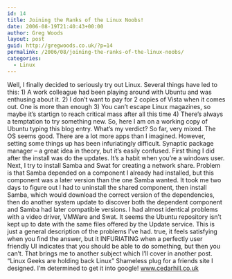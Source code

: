 ```yaml
---
id: 14
title: Joining the Ranks of the Linux Noobs!
date: 2006-08-19T21:40:43+00:00
author: Greg Woods
layout: post
guid: http://gregwoods.co.uk/?p=14
permalink: /2006/08/joining-the-ranks-of-the-linux-noobs/
categories:
  - Linux
---
```

Well, I finally decided to seriously try out Linux. Several things have led to this: 1) A work colleague had been playing around with Ubuntu and was enthusing about it. 2) I don&#8217;t want to pay for 2 copies of Vista when it comes out. One is more than enough 3) You can&#8217;t escape Linux magazines, so maybe it&#8217;s startign to reach critical mass after all this time 4) There&#8217;s always a temptation to try something new. So, here I am on a working copy of Ubuntu typing this blog entry. What&#8217;s my verdict? So far, very mixed. The OS seems good. There are a lot more apps than I imagined. However, setting some things up has been infuriatingly difficult. Synaptic package manager &#8211; a great idea in theory, but it&#8217;s easily confused. First thing I did after the install was do the updates. It&#8217;s a habit when you&#8217;re a windows user. Next, I try to install Samba and Swat for creating a network share. Problem is that Samba depended on a component I already had installed, but this component was a later version than the one Samba wanted. It took me two days to figure out I had to uninstall the shared component, then install Samba, which would download the correct version of the dependencies, then do another system update to discover both the dependent component and Samba had later compatible versions. I had almost identical problems with a video driver, VMWare and Swat. It seems the Ubuntu repository isn&#8217;t kept up to date with the same files offered by the Update service. This is just a general description of the problems I&#8217;ve had. true, it feels satisfying when you find the answer, but it INFURIATING when a perfectly user friendly UI indicates that you should be able to do something, but then you can&#8217;t. That brings me to another subject which I&#8217;ll cover in another post. &#8220;Linux Geeks are holding back Linux&#8221; Shameless plug for a friends site I designed. I&#8217;m determined to get it into google! <a src="http://www.cedarhill.co.uk">www.cedarhill.co.uk</a>